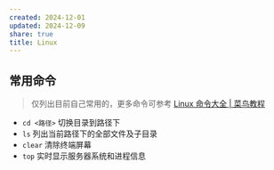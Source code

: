 ```yaml
---
created: 2024-12-01
updated: 2024-12-09
share: true
title: Linux
---
```


## 常用命令

> 仅列出目前自己常用的，更多命令可参考 [Linux 命令大全 \| 菜鸟教程](https://www.runoob.com/linux/linux-command-manual.html)

- `cd <路径>` 切换目录到路径下
- `ls` 列出当前路径下的全部文件及子目录
- `clear` 清除终端屏幕
- `top` 实时显示服务器系统和进程信息
